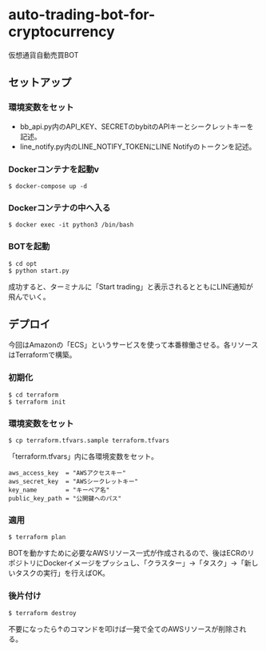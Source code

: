 # auto-trading-bot-for-cryptocurrency

仮想通貨自動売買BOT

## セットアップ

### 環境変数をセット

- bb_api.py内のAPI_KEY、SECRETのbybitのAPIキーとシークレットキーを記述。
- line_notify.py内のLINE_NOTIFY_TOKENにLINE Notifyのトークンを記述。

### Dockerコンテナを起動v

```
$ docker-compose up -d
```

### Dockerコンテナの中へ入る

```
$ docker exec -it python3 /bin/bash
```

### BOTを起動

```
$ cd opt
$ python start.py
```

成功すると、ターミナルに「Start trading」と表示されるとともにLINE通知が飛んでいく。

## デプロイ

今回はAmazonの「ECS」というサービスを使って本番稼働させる。各リソースはTerraformで構築。


### 初期化

```
$ cd terraform
$ terraform init
```

### 環境変数をセット

```
$ cp terraform.tfvars.sample terraform.tfvars
```

「terraform.tfvars」内に各環境変数をセット。

```
aws_access_key  = "AWSアクセスキー"
aws_secret_key  = "AWSシークレットキー"
key_name        = "キーペア名"
public_key_path = "公開鍵へのパス"
```

### 適用

```
$ terraform plan
```

BOTを動かすために必要なAWSリソース一式が作成されるので、後はECRのリポジトリにDockerイメージをプッシュし、「クラスター」→「タスク」→「新しいタスクの実行」を行えばOK。

### 後片付け

```
$ terraform destroy
```

不要になったら↑のコマンドを叩けば一発で全てのAWSリソースが削除される。
